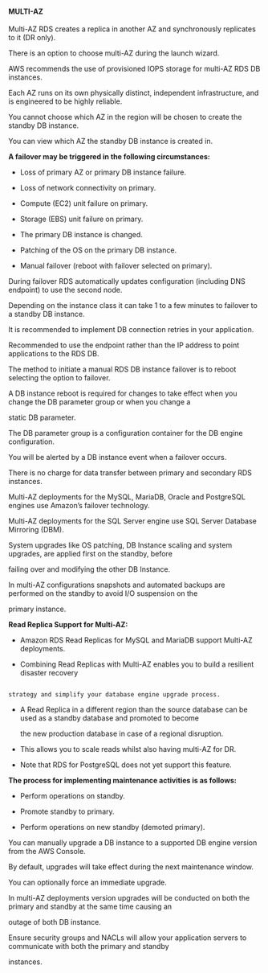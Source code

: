 #### MULTI-AZ


Multi-AZ RDS creates a replica in another AZ and synchronously replicates to it (DR only).


There is an option to choose multi-AZ during the launch wizard.


AWS recommends the use of provisioned IOPS storage for multi-AZ RDS DB instances.


Each AZ runs on its own physically distinct, independent infrastructure, and is engineered to be highly reliable.


You cannot choose which AZ in the region will be chosen to create the standby DB instance.


You can view which AZ the standby DB instance is created in.


**A failover may be triggered in the following circumstances:**


- Loss of primary AZ or primary DB instance failure.

- Loss of network connectivity on primary.

- Compute (EC2) unit failure on primary.

- Storage (EBS) unit failure on primary.

- The primary DB instance is changed.

- Patching of the OS on the primary DB instance.

- Manual failover (reboot with failover selected on primary).


During failover RDS automatically updates configuration (including DNS endpoint) to use the second node.


Depending on the instance class it can take 1 to a few minutes to failover to a standby DB instance.


It is recommended to implement DB connection retries in your application.


Recommended to use the endpoint rather than the IP address to point applications to the RDS DB.


The method to initiate a manual RDS DB instance failover is to reboot selecting the option to failover.


A DB instance reboot is required for changes to take effect when you change the DB parameter group or when you change a

static DB parameter.


The DB parameter group is a configuration container for the DB engine configuration.


You will be alerted by a DB instance event when a failover occurs.


There is no charge for data transfer between primary and secondary RDS instances.


Multi-AZ deployments for the MySQL, MariaDB, Oracle and PostgreSQL engines use Amazon’s failover technology.


Multi-AZ deployments for the SQL Server engine use SQL Server Database Mirroring (DBM).


System upgrades like OS patching, DB Instance scaling and system upgrades, are applied first on the standby, before

failing over and modifying the other DB Instance.


In multi-AZ configurations snapshots and automated backups are performed on the standby to avoid I/O suspension on the

primary instance.


**Read Replica Support for Multi-AZ:**


- Amazon RDS Read Replicas for MySQL and MariaDB support Multi-AZ deployments.

- Combining Read Replicas with Multi-AZ enables you to build a resilient disaster recovery


```

strategy and simplify your database engine upgrade process.

```


- A Read Replica in a different region than the source database can be used as a standby database and promoted to become

  the new production database in case of a regional disruption.

- This allows you to scale reads whilst also having multi-AZ for DR.

- Note that RDS for PostgreSQL does not yet support this feature.


**The process for implementing maintenance activities is as follows:**


- Perform operations on standby.

- Promote standby to primary.

- Perform operations on new standby (demoted primary).


You can manually upgrade a DB instance to a supported DB engine version from the AWS Console.


By default, upgrades will take effect during the next maintenance window.


You can optionally force an immediate upgrade.


In multi-AZ deployments version upgrades will be conducted on both the primary and standby at the same time causing an

outage of both DB instance.


Ensure security groups and NACLs will allow your application servers to communicate with both the primary and standby

instances.

